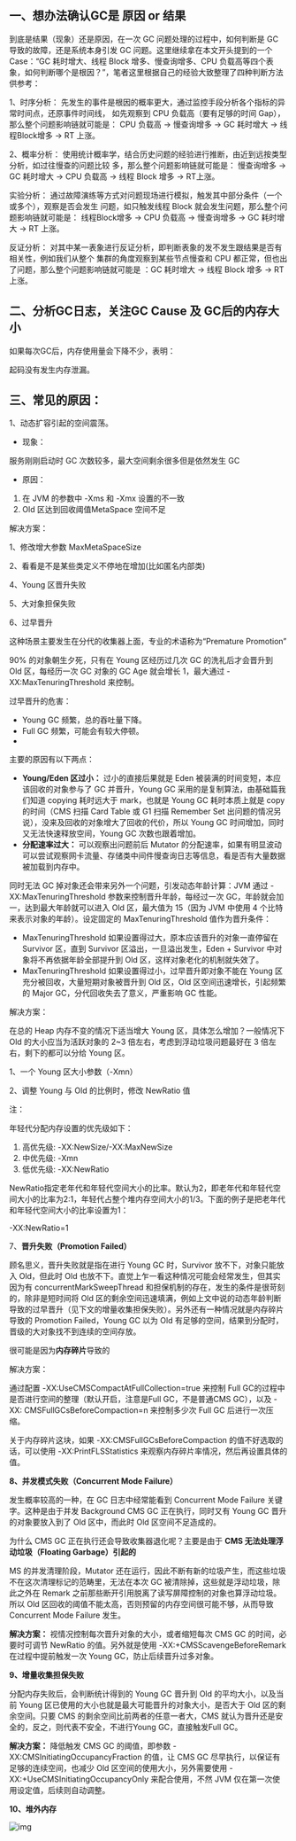 ## 一、想办法确认GC是 原因 or 结果

到底是结果（现象）还是原因，在一次 GC 问题处理的过程中，如何判断是 GC 导致的故障，还是系统本身引发 GC 问题。这里继续拿在本文开头提到的一个 Case：“GC 耗时增大、线程 Block 增多、慢查询增多、CPU 负载高等四个表象，如何判断哪个是根因？”，笔者这里根据自己的经验大致整理了四种判断方法供参考：

1、时序分析： 先发生的事件是根因的概率更大，通过监控手段分析各个指标的异常时间点，还原事件时间线， 如先观察到 CPU 负载高（要有足够的时间 Gap），那么整个问题影响链就可能是： CPU 负载高 -> 慢查询增多 -> GC 耗时增大 -> 线程Block增多 -> RT 上涨。

2、概率分析： 使用统计概率学，结合历史问题的经验进行推断，由近到远按类型分析，如过往慢查的问题比较 多，那么整个问题影响链就可能是： 慢查询增多 -> GC 耗时增大 -> CPU 负载高 -> 线程 Block 增多 -> RT上涨。

实验分析： 通过故障演练等方式对问题现场进行模拟，触发其中部分条件（一个或多个），观察是否会发生 问题，如只触发线程 Block 就会发生问题，那么整个问题影响链就可能是： 线程Block增多 -> CPU 负载高 -> 慢查询增多 -> GC 耗时增大 -> RT 上涨。

反证分析： 对其中某一表象进行反证分析，即判断表象的发不发生跟结果是否有相关性，例如我们从整个 集群的角度观察到某些节点慢查和 CPU 都正常，但也出了问题，那么整个问题影响链就可能是 ：GC 耗时增大 -> 线程 Block 增多 -> RT 上涨。

## 二、分析GC日志，关注GC Cause 及 GC后的内存大小

如果每次GC后，内存使用量会下降不少，表明：

起码没有发生内存泄漏。

## 三、常见的原因：

1、动态扩容引起的空间震荡。

- 现象：

服务刚刚启动时 GC 次数较多，最大空间剩余很多但是依然发生 GC

- 原因：

1. 在 JVM 的参数中 -Xms 和 -Xmx 设置的不一致
2. Old 区达到回收阈值MetaSpace 空间不足

解决方案：

1、修改增大参数   MaxMetaSpaceSize

2、看看是不是某些类定义不停地在增加(比如匿名内部类)

4、Young 区晋升失败

5、大对象担保失败

6、过早晋升

这种场景主要发生在分代的收集器上面，专业的术语称为“Premature Promotion”

90% 的对象朝生夕死，只有在 Young 区经历过几次 GC 的洗礼后才会晋升到 Old 区，每经历一次 GC 对象的 GC Age 就会增长 1，最大通过 -XX:MaxTenuringThreshold 来控制。

过早晋升的危害：

- Young GC 频繁，总的吞吐量下降。
- Full GC 频繁，可能会有较大停顿。
- 

主要的原因有以下两点：

- **Young/Eden 区过小：** 过小的直接后果就是 Eden 被装满的时间变短，本应该回收的对象参与了 GC 并晋升，Young GC 采用的是复制算法，由基础篇我们知道 copying 耗时远大于 mark，也就是 Young GC 耗时本质上就是 copy 的时间（CMS 扫描 Card Table 或 G1 扫描 Remember Set 出问题的情况另说），没来及回收的对象增大了回收的代价，所以 Young GC 时间增加，同时又无法快速释放空间，Young GC 次数也跟着增加。
- **分配速率过大：** 可以观察出问题前后 Mutator 的分配速率，如果有明显波动可以尝试观察网卡流量、存储类中间件慢查询日志等信息，看是否有大量数据被加载到内存中。

同时无法 GC 掉对象还会带来另外一个问题，引发动态年龄计算：JVM 通过 -XX:MaxTenuringThreshold 参数来控制晋升年龄，每经过一次 GC，年龄就会加一，达到最大年龄就可以进入 Old 区，最大值为 15（因为 JVM 中使用 4 个比特来表示对象的年龄）。设定固定的 MaxTenuringThreshold 值作为晋升条件：

- MaxTenuringThreshold 如果设置得过大，原本应该晋升的对象一直停留在 Survivor 区，直到 Survivor 区溢出，一旦溢出发生，Eden + Survivor 中对象将不再依据年龄全部提升到 Old 区，这样对象老化的机制就失效了。
- MaxTenuringThreshold 如果设置得过小，过早晋升即对象不能在 Young 区充分被回收，大量短期对象被晋升到 Old 区，Old 区空间迅速增长，引起频繁的 Major GC，分代回收失去了意义，严重影响 GC 性能。

解决方案：

在总的 Heap 内存不变的情况下适当增大 Young 区，具体怎么增加？一般情况下 Old 的大小应当为活跃对象的 2~3 倍左右，考虑到浮动垃圾问题最好在 3 倍左右，剩下的都可以分给 Young 区。

1、一个 Young 区大小参数（-Xmn）

2、调整 Young 与 Old 的比例时，修改 NewRatio 值

注：

年轻代分配内存设置的优先级如下：

1. 高优先级: -XX:NewSize/-XX:MaxNewSize
2. 中优先级: -Xmn
3. 低优先级: -XX:NewRatio

NewRatio指定老年代和年轻代空间大小的比率。默认为2，即老年代和年轻代空间大小的比率为2:1，年轻代占整个堆内存空间大小的1/3。下面的例子是把老年代和年轻代空间大小的比率设置为1：

-XX:NewRatio=1

7、**晋升失败（Promotion Failed）**

顾名思义，晋升失败就是指在进行 Young GC 时，Survivor 放不下，对象只能放入 Old，但此时 Old 也放不下。直觉上乍一看这种情况可能会经常发生，但其实因为有 concurrentMarkSweepThread 和担保机制的存在，发生的条件是很苛刻的，除非是短时间将 Old 区的剩余空间迅速填满，例如上文中说的动态年龄判断导致的过早晋升（见下文的增量收集担保失败）。另外还有一种情况就是内存碎片导致的 Promotion Failed，Young GC 以为 Old 有足够的空间，结果到分配时，晋级的大对象找不到连续的空间存放。

很可能是因为**内存碎片**导致的

解决方案：

通过配置 -XX:UseCMSCompactAtFullCollection=true 来控制 Full GC的过程中是否进行空间的整理（默认开启，注意是Full GC，不是普通CMS GC），以及 -XX: CMSFullGCsBeforeCompaction=n 来控制多少次 Full GC 后进行一次压缩。

关于内存碎片这块，如果 -XX:CMSFullGCsBeforeCompaction 的值不好选取的话，可以使用 -XX:PrintFLSStatistics 来观察内存碎片率情况，然后再设置具体的值。

**8、并发模式失败（Concurrent Mode Failure）**

发生概率较高的一种，在 GC 日志中经常能看到 Concurrent Mode Failure 关键字。这种是由于并发 Background CMS GC 正在执行，同时又有 Young GC 晋升的对象要放入到了 Old 区中，而此时 Old 区空间不足造成的。

为什么 CMS GC 正在执行还会导致收集器退化呢？主要是由于 **CMS 无法处理浮动垃圾（Floating Garbage）引起的**

MS 的并发清理阶段，Mutator 还在运行，因此不断有新的垃圾产生，而这些垃圾不在这次清理标记的范畴里，无法在本次 GC 被清除掉，这些就是浮动垃圾，除此之外在 Remark 之前那些断开引用脱离了读写屏障控制的对象也算浮动垃圾。所以 Old 区回收的阈值不能太高，否则预留的内存空间很可能不够，从而导致 Concurrent Mode Failure 发生。

**解决方案：** 视情况控制每次晋升对象的大小，或者缩短每次 CMS GC 的时间，必要时可调节 NewRatio 的值。另外就是使用 -XX:+CMSScavengeBeforeRemark 在过程中提前触发一次 Young GC，防止后续晋升过多对象。

**9、增量收集担保失败**

分配内存失败后，会判断统计得到的 Young GC 晋升到 Old 的平均大小，以及当前 Young 区已使用的大小也就是最大可能晋升的对象大小，是否大于 Old 区的剩余空间。只要 CMS 的剩余空间比前两者的任意一者大，CMS 就认为晋升还是安全的，反之，则代表不安全，不进行Young GC，直接触发Full GC。

**解决方案：** 降低触发 CMS GC 的阈值，即参数 -XX:CMSInitiatingOccupancyFraction 的值，让 CMS GC 尽早执行，以保证有足够的连续空间，也减少 Old 区空间的使用大小，另外需要使用 -XX:+UseCMSInitiatingOccupancyOnly 来配合使用，不然 JVM 仅在第一次使用设定值，后续则自动调整。

**10、堆外内存**

![img](G:\有道云\data\zlyforwork@126.com\9dc9430caf0c4305be33ca1597039168\clipboard.png)